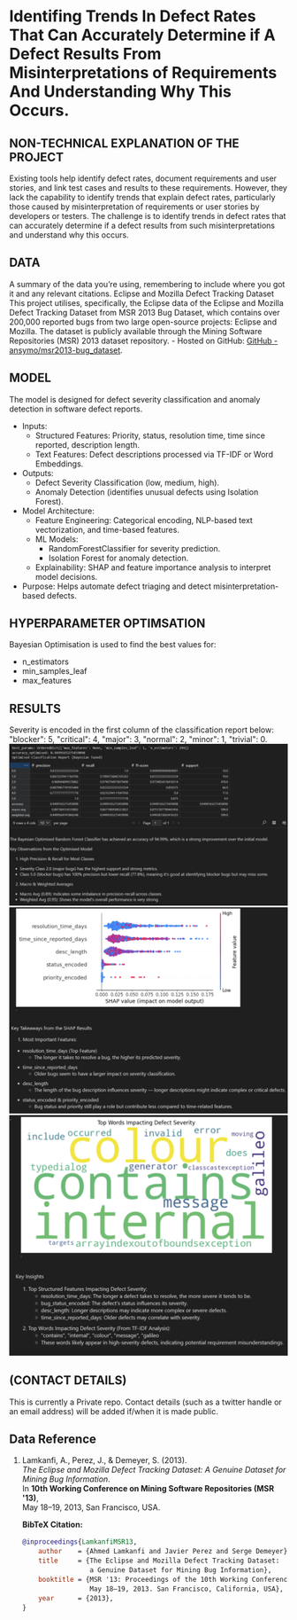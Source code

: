 # Identifing Trends In Defect Rates That Can Accurately Determine if A Defect Results From Misinterpretations of Requirements And Understanding Why This Occurs.

## NON-TECHNICAL EXPLANATION OF THE PROJECT
Existing tools help identify defect rates, document requirements and user stories, and link test cases and results to these requirements. However, they lack the capability to identify trends that explain defect rates, particularly those caused by misinterpretation of requirements or user stories by developers or testers. The challenge is to identify trends in defect rates that can accurately determine if a defect results from such misinterpretations and understand why this occurs. 

## DATA
A summary of the data you’re using, remembering to include where you got it and any relevant citations. 
Eclipse and Mozilla Defect Tracking Dataset
This project utilises, specifically, the Eclipse data of the Eclipse and Mozilla Defect Tracking Dataset from MSR 2013 Bug Dataset, which contains over 200,000 reported bugs from two large open-source projects: Eclipse and Mozilla.
The dataset is publicly available through the Mining Software Repositories (MSR) 2013 dataset repository.
    - Hosted on GitHub: [GitHub - ansymo/msr2013-bug_dataset](https://github.com/ansymo/msr2013-bug_dataset).

## MODEL 
The model is designed for defect severity classification and anomaly detection in software defect reports.

- Inputs:
    - Structured Features: Priority, status, resolution time, time since reported, description length.
    - Text Features: Defect descriptions processed via TF-IDF or Word Embeddings.
- Outputs:
    - Defect Severity Classification (low, medium, high).
    - Anomaly Detection (identifies unusual defects using Isolation Forest).
- Model Architecture:
    - Feature Engineering: Categorical encoding, NLP-based text vectorization, and time-based features.
    - ML Models:
        - RandomForestClassifier for severity prediction.
        - Isolation Forest for anomaly detection.
    - Explainability: SHAP and feature importance analysis to interpret model decisions.
- Purpose: Helps automate defect triaging and detect misinterpretation-based defects.

## HYPERPARAMETER OPTIMSATION
Bayesian Optimisation is used to find the best values for:
- n_estimators
- min_samples_leaf
- max_features

## RESULTS
Severity is encoded in the first column of the classification report below: "blocker": 5, "critical": 4, "major": 3, "normal": 2, "minor": 1, "trivial": 0.
![Optimised Classfication Report (Bayesian_Tuned)](images/Optimised_Classfication_Report_(Bayesian_Tuned).png)
![SHAP Result](images/SHAP_Result.png)
![Top Words Impacting Defect Severity](images/Top_Words_Impacting_Defect_Severity.png)

## (CONTACT DETAILS)
This is currently a Private repo.  Contact details (such as a twitter handle or an email address) will be added if/when it is made public. 

## Data Reference

1. Lamkanfi, A., Perez, J., & Demeyer, S. (2013).  
   *The Eclipse and Mozilla Defect Tracking Dataset: A Genuine Dataset for Mining Bug Information*.  
   In **10th Working Conference on Mining Software Repositories (MSR '13)**,  
   May 18–19, 2013, San Francisco, USA.  

   **BibTeX Citation:**
   ```bibtex
   @inproceedings{LamkanfiMSR13,
       author    = {Ahmed Lamkanfi and Javier Perez and Serge Demeyer},
       title     = {The Eclipse and Mozilla Defect Tracking Dataset: 
                    a Genuine Dataset for Mining Bug Information},
       booktitle = {MSR '13: Proceedings of the 10th Working Conference on Mining Software Repositories, 
                    May 18–19, 2013. San Francisco, California, USA},
       year      = {2013},
   }
